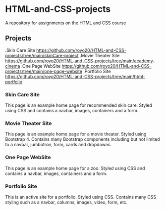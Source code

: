 # HTML-and-CSS-projects
A repository for assignments on the HTML and CSS course 

## Projects
.Skin Care Site https://github.com/royo20/HTML-and-CSS-projects/tree/main/skinCare-project
.Movie Theater Site https://github.com/royo20/HTML-and-CSS-projects/tree/main/academy-cinema
.One Page WebSite https://github.com/royo20/HTML-and-CSS-projects/tree/main/one-page-website
.Portfolio Site https://github.com/royo20/HTML-and-CSS-projects/tree/main/html-portfolio

### Skin Care Site
This page is an example home page for recommended skin care. Styled using CSS and contains a navbar, images, containers and a form.

### Movie Theater Site
This page is an example home page for a movie theater. Styled using Bootstrap 4. Contains many Bootstrap components including but not limited to a navbar, jumbotron, form, cards and dropdowns.

### One Page WebSite
This page is an example home page for a zoo. Styled using CSS and contains a navbar, images, containers and a form.

### Portfolio Site 
This is an active site for a portfolio. Styled using CSS. Contains many CSS styling such as a navbar, columns, images, video, form, etc. 
